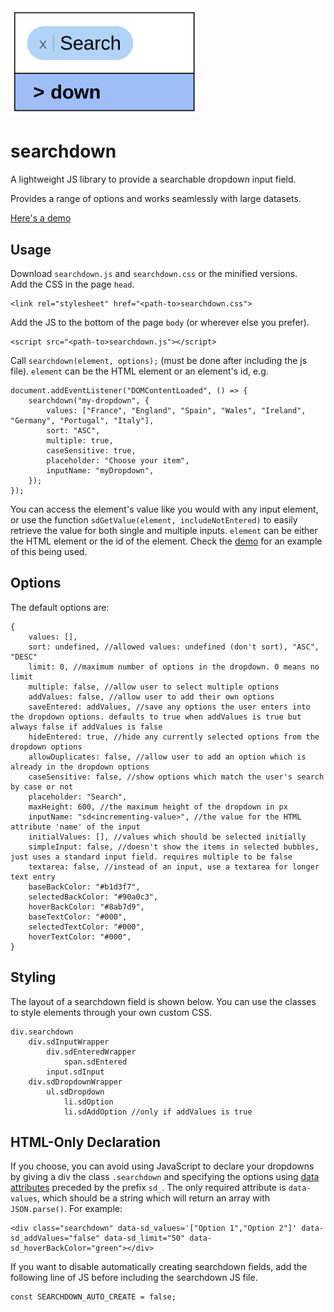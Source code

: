 <img src="logo.png" width="300px"/>

# searchdown

A lightweight JS library to provide a searchable dropdown input field.

Provides a range of options and works seamlessly with large datasets.

[Here's a demo](https://joe-herbert.github.io/searchdown/example.html)

## Usage

Download `searchdown.js` and `searchdown.css` or the minified versions.  
Add the CSS in the page `head`.

    <link rel="stylesheet" href="<path-to>searchdown.css">

Add the JS to the bottom of the page `body` (or wherever else you prefer).

    <script src="<path-to>searchdown.js"></script>

Call `searchdown(element, options);` (must be done after including the js file). `element` can be the HTML element or an element's id, e.g.

    document.addEventListener("DOMContentLoaded", () => {
        searchdown("my-dropdown", {
            values: ["France", "England", "Spain", "Wales", "Ireland", "Germany", "Portugal", "Italy"],
            sort: "ASC",
            multiple: true,
            caseSensitive: true,
            placeholder: "Choose your item",
            inputName: "myDropdown",
        });
    });

You can access the element's value like you would with any input element, or use the function `sdGetValue(element, includeNotEntered)` to easily retrieve the value for both single and multiple inputs. `element` can be either the HTML element or the id of the element. Check the [demo](https://joe-herbert.github.io/searchdown/example.html) for an example of this being used.

## Options

The default options are:

    {
        values: [],
        sort: undefined, //allowed values: undefined (don't sort), "ASC", "DESC"
        limit: 0, //maximum number of options in the dropdown. 0 means no limit
        multiple: false, //allow user to select multiple options
        addValues: false, //allow user to add their own options
        saveEntered: addValues, //save any options the user enters into the dropdown options. defaults to true when addValues is true but always false if addValues is false
        hideEntered: true, //hide any currently selected options from the dropdown options
        allowDuplicates: false, //allow user to add an option which is already in the dropdown options
        caseSensitive: false, //show options which match the user's search by case or not
        placeholder: "Search",
        maxHeight: 600, //the maximum height of the dropdown in px
        inputName: "sd<incrementing-value>", //the value for the HTML attribute 'name' of the input
        initialValues: [], //values which should be selected initially
        simpleInput: false, //doesn't show the items in selected bubbles, just uses a standard input field. requires multiple to be false
        textarea: false, //instead of an input, use a textarea for longer text entry
        baseBackColor: "#b1d3f7",
        selectedBackColor: "#90a0c3",
        hoverBackColor: "#8ab7d9",
        baseTextColor: "#000",
        selectedTextColor: "#000",
        hoverTextColor: "#000",
    }

## Styling

The layout of a searchdown field is shown below. You can use the classes to style elements through your own custom CSS.

    div.searchdown
        div.sdInputWrapper
            div.sdEnteredWrapper
                span.sdEntered
            input.sdInput
        div.sdDropdownWrapper
            ul.sdDropdown
                li.sdOption
                li.sdAddOption //only if addValues is true

## HTML-Only Declaration

If you choose, you can avoid using JavaScript to declare your dropdowns by giving a div the class `.searchdown` and specifying the options using [data attributes](https://developer.mozilla.org/en-US/docs/Learn_web_development/Howto/Solve_HTML_problems/Use_data_attributes) preceded by the prefix `sd_`. The only required attribute is `data-values`, which should be a string which will return an array with `JSON.parse()`. For example:

    <div class="searchdown" data-sd_values='["Option 1","Option 2"]' data-sd_addValues="false" data-sd_limit="50" data-sd_hoverBackColor="green"></div>

If you want to disable automatically creating searchdown fields, add the following line of JS before including the searchdown JS file.

    const SEARCHDOWN_AUTO_CREATE = false;
